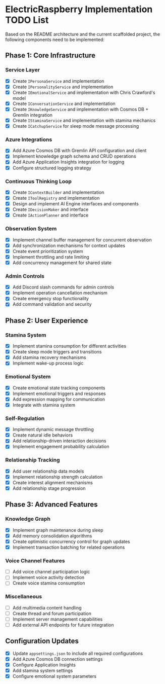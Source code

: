 # ElectricRaspberry Implementation TODO List

Based on the README architecture and the current scaffolded project, the following components need to be implemented:

## Phase 1: Core Infrastructure

### Service Layer
- [x] Create `IPersonaService` and implementation
- [x] Create `IPersonalityService` and implementation
- [x] Create `IEmotionalService` and implementation with Chris Crawford's model
- [x] Create `IConversationService` and implementation
- [x] Create `IKnowledgeService` and implementation with Cosmos DB + Gremlin integration
- [x] Create `IStaminaService` and implementation with stamina mechanics
- [x] Create `ICatchupService` for sleep mode message processing

### Azure Integrations
- [x] Add Azure Cosmos DB with Gremlin API configuration and client
- [x] Implement knowledge graph schema and CRUD operations
- [x] Add Azure Application Insights integration for logging
- [x] Configure structured logging strategy

### Continuous Thinking Loop
- [x] Create `IContextBuilder` and implementation
- [x] Create `IToolRegistry` and implementation
- [x] Design and implement AI Engine interfaces and components
- [x] Create `IDecisionMaker` and interface
- [x] Create `IActionPlanner` and interface

### Observation System
- [x] Implement channel buffer management for concurrent observation
- [x] Add synchronization mechanisms for context updates
- [x] Create event prioritization system
- [x] Implement throttling and rate limiting
- [x] Add concurrency management for shared state

### Admin Controls
- [x] Add Discord slash commands for admin controls
- [x] Implement operation cancellation mechanism
- [x] Create emergency stop functionality
- [x] Add command validation and security

## Phase 2: User Experience

### Stamina System
- [x] Implement stamina consumption for different activities
- [x] Create sleep mode triggers and transitions
- [x] Add stamina recovery mechanisms
- [x] Implement wake-up process logic

### Emotional System
- [x] Create emotional state tracking components
- [x] Implement emotional triggers and responses
- [x] Add expression mapping for communication
- [x] Integrate with stamina system

### Self-Regulation
- [x] Implement dynamic message throttling
- [x] Create natural idle behaviors
- [x] Add relationship-driven interaction decisions
- [x] Implement engagement probability calculation

### Relationship Tracking
- [x] Add user relationship data models
- [x] Implement relationship strength calculation
- [x] Create interest alignment mechanisms
- [x] Add relationship stage progression

## Phase 3: Advanced Features

### Knowledge Graph
- [x] Implement graph maintenance during sleep
- [x] Add memory consolidation algorithms
- [x] Create optimistic concurrency control for graph updates
- [x] Implement transaction batching for related operations

### Voice Channel Features
- [ ] Add voice channel participation logic
- [ ] Implement voice activity detection
- [ ] Create voice stamina consumption

### Miscellaneous
- [ ] Add multimedia content handling
- [ ] Create thread and forum participation
- [ ] Implement server management capabilities
- [ ] Add external API endpoints for future integration

## Configuration Updates
- [x] Update `appsettings.json` to include all required configurations
- [x] Add Azure Cosmos DB connection settings
- [x] Configure Application Insights
- [x] Add stamina system settings
- [x] Configure emotional system parameters